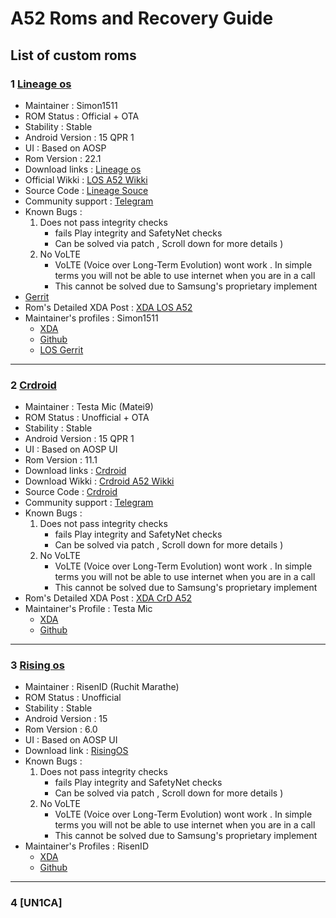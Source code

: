 # A52 Roms and Recovery Guide
## List of custom roms 

### 1 [Lineage os](https://wiki.lineageos.org/devices/a52q/) 
- Maintainer : Simon1511
- ROM Status : Official + OTA
- Stability : Stable 
- Android Version : 15 QPR 1
- UI : Based on AOSP
- Rom  Version : 22.1
- Download links : [Lineage os](https://download.lineageos.org/devices/a52q/builds)
- Official Wikki : [LOS A52 Wikki](https://wiki.lineageos.org/devices/a52q/install/#)
- Source Code : [Lineage Souce](https://github.com/LineageOS)
- Community support : [Telegram](https://t.me/Lineageos_group)
- Known Bugs : 
	1. Does not pass integrity checks 
		-  fails Play integrity and SafetyNet checks 
		-  Can be solved via patch , Scroll down for more details )
	2. No VoLTE 
		- VoLTE (Voice over Long-Term Evolution) wont work . In simple terms you will not be able to use internet when you are in a call  
		- This cannot be solved due to Samsung's proprietary implement  
- [Gerrit](https://review.lineageos.org/q/status:open+-is:wip) 
- Rom's Detailed XDA Post : [XDA LOS A52](https://xdaforums.com/t/rom-15-0-encryption-official-lineageos-22-for-a52-4g.4712064/)
- Maintainer's profiles : Simon1511
	- [XDA](https://xdaforums.com/m/simon1511.7334446/)
	- [Github](https://github.com/Simon1511)
	- [LOS Gerrit](https://review.lineageos.org/q/owner:me@simon1511.de)
---

### 2 [Crdroid](https://xdaforums.com/t/crdroid-11-1-stable-android-15-qpr1-for-a52-4g-a52q-unofficial.4672356/)
- Maintainer : Testa Mic (Matei9) 
- ROM Status : Unofficial + OTA
- Stability : Stable 
- Android Version : 15 QPR 1
- UI : Based on AOSP UI
- Rom  Version : 11.1
- Download links : [Crdroid](https://github.com/matei9/android_vendor_crDroidOTA/releases/tag/crdroid111stable)
- Download Wikki : [Crdroid A52 Wikki](https://xdaforums.com/t/crdroid-11-1-stable-android-15-qpr1-for-a52-4g-a52q-unofficial.4672356/)
- Source Code : [Crdroid](https://github.com/matei9/android_vendor_crDroidOTA)
- Community support : [Telegram](https://t.me/crDroidAndroid) 
-  Known Bugs : 
	1. Does not pass integrity checks 
		-  fails Play integrity and SafetyNet checks 
		-  Can be solved via patch , Scroll down for more details )
	2. No VoLTE 
		- VoLTE (Voice over Long-Term Evolution) wont work . In simple terms you will not be able to use internet when you are in a call  
		- This cannot be solved due to Samsung's proprietary implement  
- Rom's Detailed XDA Post : [XDA CrD A52](https://xdaforums.com/t/crdroid-11-1-stable-android-15-qpr1-for-a52-4g-a52q-unofficial.4672356/)
- Maintainer's Profile : Testa Mic
	- [XDA](https://xdaforums.com/m/testamic.12736440/)
	- [Github](https://github.com/matei9)
---

### 3 [Rising os](https://t.me/SamsunGalaxyA52/109055)
- Maintainer : RisenID (Ruchit Marathe)
- ROM Status : Unofficial
- Stability : Stable 
- Android Version : 15 
- Rom  Version : 6.0
- UI : Based on AOSP UI
- Download link : [RisingOS](https://downloads.simon1511.de/s/ktrYHmpnp6Y6WFY)
-  Known Bugs : 
	1. Does not pass integrity checks 
		-  fails Play integrity and SafetyNet checks 
		-  Can be solved via patch , Scroll down for more details )
	2. No VoLTE 
		- VoLTE (Voice over Long-Term Evolution) wont work . In simple terms you will not be able to use internet when you are in a call  
		- This cannot be solved due to Samsung's proprietary implement  
- Maintainer's Profiles : RisenID
	 - [XDA](https://xdaforums.com/m/risenid.12060347/)
	 - [Github](https://github.com/RisenID)
---

### 4 [UN1CA]
